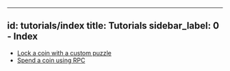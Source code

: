 
---
id: tutorials/index
title: Tutorials
sidebar_label: 0 - Index
---

* [Lock a coin with a custom puzzle](/docs/tutorials/custom_puzzle_lock)
* [Spend a coin using RPC](/docs/tutorials/coin_spend_rpc)

